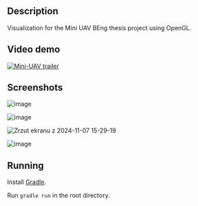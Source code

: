 ## Description

Visualization for the Mini UAV BEng thesis project using OpenGL.

## Video demo

[![Mini-UAV trailer](http://img.youtube.com/vi/NdrdWuIZauQ/0.jpg)](http://www.youtube.com/watch?v=NdrdWuIZauQ "Mini-UAV Trailer")

## Screenshots

![image](https://github.com/user-attachments/assets/08c8745c-2a1e-4562-a1f6-1546e6d9387e)

![image](https://github.com/user-attachments/assets/32f51cf0-3173-4e8e-8d9e-1c7c4fd2f669)

![Zrzut ekranu z 2024-11-07 15-29-19](https://github.com/user-attachments/assets/1a3fae11-0540-408c-8891-63ecb309e039)

![image](https://github.com/user-attachments/assets/a4289b3e-86d2-4570-b96f-476e973c979f)


## Running
Install [Gradle](https://gradle.org/).

Run `gradle run` in the root directory.
